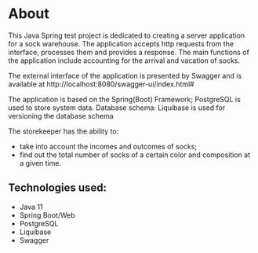 # About

This Java Spring test project is dedicated to creating a server application for a sock warehouse. The application accepts http requests from the interface, processes them and provides a response. The main functions of the application include accounting for the arrival and vacation of socks.

The external interface of the application is presented by Swagger and is available at http://localhost:8080/swagger-ui/index.html#

The application is based on the Spring(Boot) Framework;
PostgreSQL is used to store system data. Database schema:
Liquibase is used for versioning the database schema

The storekeeper has the ability to:
- take into account the incomes and outcomes of socks;
- find out the total number of socks of a certain color and composition at a given time.

## Technologies used:
- Java 11
- Spring Boot/Web
- PostgreSQL
- Liquibase
- Swagger
